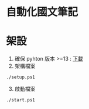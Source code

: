 # 自動化國文筆記

# 架設

1. 確保 pyhton 版本 >=13 : [下載](https://www.python.org/ftp/python/3.13.2/python-3.13.2-amd64.exe)
2. 架構檔案
```shell
./setup.ps1
```
3. 啟動檔案
```shell
./start.ps1
```
